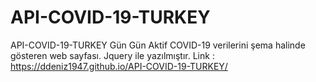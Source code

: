 # API-COVID-19-TURKEY
 API-COVID-19-TURKEY
Gün Gün Aktif COVID-19 verilerini şema halinde gösteren web sayfası.
Jquery ile yazılmıştır.
Link : https://ddeniz1947.github.io/API-COVID-19-TURKEY/
